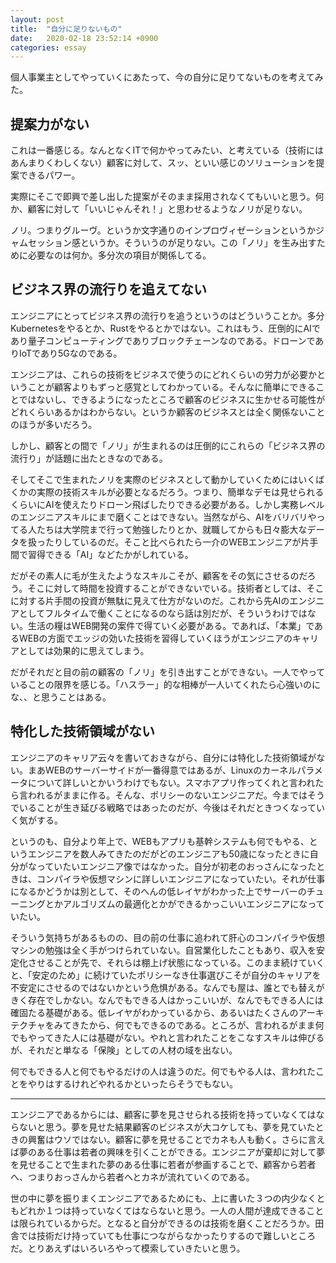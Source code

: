 ```yaml
---
layout: post
title:  "自分に足りないもの"
date:   2020-02-18 23:52:14 +0900
categories: essay
---
```


個人事業主としてやっていくにあたって、今の自分に足りてないものを考えてみた。

## 提案力がない

これは一番感じる。なんとなくITで何かやってみたい、と考えている（技術にはあんまりくわしくない）顧客に対して、スッ、といい感じのソリューションを提案できるパワー。

実際にそこで即興で差し出した提案がそのまま採用されなくてもいいと思う。何か、顧客に対して「いいじゃんそれ！」と思わせるようなノリが足りない。

ノリ。つまりグルーヴ。というか文字通りのインプロヴィゼーションというかジャムセッション感というか。そういうのが足りない。この「ノリ」を生み出すために必要なのは何か。多分次の項目が関係してる。

## ビジネス界の流行りを追えてない

エンジニアにとってビジネス界の流行りを追うというのはどういうことか。多分Kubernetesをやるとか、Rustをやるとかではない。これはもう、圧倒的にAIであり量子コンピューティングでありブロックチェーンなのである。ドローンでありIoTであり5Gなのである。

エンジニアは、これらの技術をビジネスで使うのにどれくらいの労力が必要かということが顧客よりもずっと感覚としてわかっている。そんなに簡単にできることではないし、できるようになったところで顧客のビジネスに生かせる可能性がどれくらいあるかはわからない。というか顧客のビジネスとは全く関係ないことのほうが多いだろう。

しかし、顧客との間で「ノリ」が生まれるのは圧倒的にこれらの「ビジネス界の流行り」が話題に出たときなのである。

そしてそこで生まれたノリを実際のビジネスとして動かしていくためにはいくばくかの実際の技術スキルが必要となるだろう。つまり、簡単なデモは見せられるくらいにAIを使えたりドローン飛ばしたりできる必要がある。しかし実務レベルのエンジニアスキルにまで磨くことはできない。当然ながら、AIをバリバリやってる人たちは大学院まで行って勉強したりとか、就職してからも日々膨大なデータを扱ったりしているのだ。そこと比べられたら一介のWEBエンジニアが片手間で習得できる「AI」などたかがしれている。

だがその素人に毛が生えたようなスキルこそが、顧客をその気にさせるのだろう。そこに対して時間を投資することができないでいる。技術者としては、そこに対する片手間の投資が無駄に見えて仕方がないのだ。これから先AIのエンジニアとしてフルタイムで働くことになるのなら話は別だが、そういうわけではない。生活の糧はWEB開発の案件で得ていく必要がある。であれば、「本業」であるWEBの方面でエッジの効いた技術を習得していくほうがエンジニアのキャリアとしては効果的に思えてしまう。

だがそれだと目の前の顧客の「ノリ」を引き出すことができない。一人でやっていることの限界を感じる。「ハスラー」的な相棒が一人いてくれたら心強いのにな、、と思うことはある。

## 特化した技術領域がない

エンジニアのキャリア云々を書いておきながら、自分には特化した技術領域がない。まあWEBのサーバーサイドが一番得意ではあるが、Linuxのカーネルパラメータについて詳しいとかいうわけでもない。スマホアプリ作ってくれと言われたら言われるがままに作る。そんな、ポリシーのないエンジニアだ。今まではそうでいることが生き延びる戦略ではあったのだが、今後はそれだときつくなっていく気がする。

というのも、自分より年上で、WEBもアプリも基幹システムも何でもやる、というエンジニアを数人みてきたのだがどのエンジニアも50歳になったときに自分がなっていたいエンジニア像ではなかった。自分が初老のおっさんになったときは、コンパイラや仮想マシンに詳しいエンジニアになっていたい。それが仕事になるかどうかは別として、そのへんの低レイヤがわかった上でサーバーのチューニングとかアルゴリズムの最適化とかができるかっこいいエンジニアになっていたい。

そういう気持ちがあるものの、目の前の仕事に追われて肝心のコンパイラや仮想マシンの勉強は全く手がつけられていない。自営業化したこともあり、収入を安定化させることが先で、それらは棚上げ状態になっている。このまま続けていくと、「安定のため」に続けていたポリシーなき仕事選びこそが自分のキャリアを不安定にさせるのではないかという危惧がある。なんでも屋は、誰とでも替えがきく存在でしかない。なんでもできる人はかっこいいが、なんでもできる人には確固たる基礎がある。低レイヤがわかっているから、あるいはたくさんのアーキテクチャをみてきたから、何でもできるのである。ところが、言われるがまま何でもやってきた人には基礎がない。やれと言われたことをこなすスキルは伸びるが、それだと単なる「保険」としての人材の域を出ない。

何でもできる人と何でもやるだけの人は違うのだ。何でもやる人は、言われたことをやりはするけれどやれるかといったらそうでもない。

---

エンジニアであるからには、顧客に夢を見させられる技術を持っていなくてはならないと思う。夢を見せた結果顧客のビジネスが大コケしても、夢を見ていたときの興奮はウソではない。顧客に夢を見せることでカネも人も動く。さらに言えば夢のある仕事は若者の興味を引くことができる。エンジニアが棄却に対して夢を見せることで生まれた夢のある仕事に若者が参画することで、顧客から若者へ、つまりおっさんから若者へとカネが流れていくのである。

世の中に夢を振りまくエンジニアであるためにも、上に書いた３つの内少なくともどれか１つは持っていなくてはならないと思う。一人の人間が達成できることは限られているからだ。となると自分ができるのは技術を磨くことだろうか。田舎では技術だけ持っていても仕事につながらなかったりするので難しいところだ。とりあえずはいろいろやって模索していきたいと思う。

